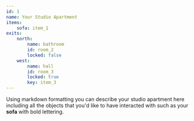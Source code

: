 ```yaml
---
id: 1
name: Your Studio Apartment
items:
    sofa: item_1
exits:
    north:
        name: bathroom
        id: room_2
        locked: false
    west:
        name: hall
        id: room_3
        locked: true
        key: item_3
---
```

Using markdown formatting you can describe your studio apartment here including all the objects that you'd like to have interacted with such as your **sofa** with bold lettering.

